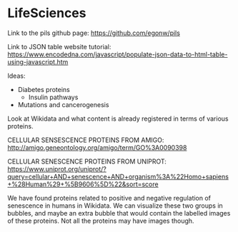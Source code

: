# LifeSciences
Link to the pils github page: https://github.com/egonw/pils

Link to JSON table website tutorial: https://www.encodedna.com/javascript/populate-json-data-to-html-table-using-javascript.htm

Ideas:
  - Diabetes proteins
    - Insulin pathways
  - Mutations and cancerogenesis
  
Look at Wikidata and what content is already registered in terms of various proteins.

CELLULAR SENSESCENCE PROTEINS FROM AMIGO:
http://amigo.geneontology.org/amigo/term/GO%3A0090398

CELLULAR SENESCENCE PROTEINS FROM UNIPROT:
https://www.uniprot.org/uniprot/?query=cellular+AND+senescence+AND+organism%3A%22Homo+sapiens+%28Human%29+%5B9606%5D%22&sort=score

We have found proteins related to positive and negative regulation of senescence in humans in Wikidata.
We can visualize these two groups in bubbles, and maybe an extra bubble that would contain the labelled images of these proteins.
Not all the proteins may have images though.
